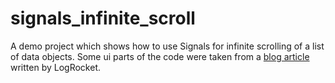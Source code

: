 # signals_infinite_scroll

A demo project which shows how to use Signals for infinite scrolling of a list of data objects.
Some ui parts of the code were taken from a [blog article](https://blog.logrocket.com/implement-infinite-scroll-pagination-flutter/) written by LogRocket.
